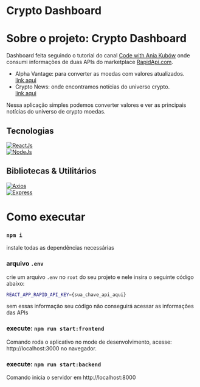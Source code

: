 # Crypto Dashboard

<!--- (Confira o resultado em: [endereço](https://huannvictor.github.io/crypto-dashboard/)  -->


# Sobre o projeto: Crypto Dashboard

Dashboard feita seguindo o tutorial do canal [Code with Ania Kubów](https://www.youtube.com/watch?v=WDwhJNbWka0&t=2997s) onde consumi informações de duas APIs do marketplace [RapidApi.com](http://rapidapi.com).
- Alpha Vantage: para converter as moedas com valores atualizados.  
  [link aqui]("https://rapidapi.com/alphavantage/api/alpha-vantage/")
- Crypto News: onde encontramos notícias do universo crypto.  
  [link aqui](https://rapidapi.com/enochmwanga@gmail.com/api/crypto-news15) 

Nessa aplicação simples podemos converter valores e ver as principais notícias do universo de crypto moedas.

## Tecnologias
[![ReactJs](https://img.shields.io/badge/-React-9cf)](https://pt-br.reactjs.org/)  
[![NodeJs](https://img.shields.io/badge/-NodeJs-green)](https://nodejs.org/en/)  


## Bibliotecas & Utilitários
  [![Axios](https://img.shields.io/badge/CientHTTP-Axios-blue)](https://axios-http.com/)  
  [![Express](https://img.shields.io/badge/Framework-Express-blue)](https://expressjs.com/)

# Como executar

### `npm i`
instale todas as dependências necessárias  


### arquivo `.env`
crie um arquivo `.env` no `root` do seu projeto e nele insira o seguinte código abaixo:
```bash
REACT_APP_RAPID_API_KEY={sua_chave_api_aqui}
```
sem essas informação seu código não conseguirá acessar as informações das APIs

### execute: `npm run start:frontend`
Comando roda o aplicativo no mode de desenvolvimento, acesse: http://localhost:3000 no navegador.

### execute: `npm run start:backend`
Comando inicia o servidor em http://localhost:8000

